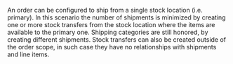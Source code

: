 An order can be configured to ship from a single stock location (i.e. primary). In this scenario the number of shipments is minimized by creating one or more stock transfers from the stock location where the items are available to the primary one. Shipping categories are still honored, by creating different shipments. Stock transfers can also be created outside of the order scope, in such case they have no relationships with shipments and line items.
